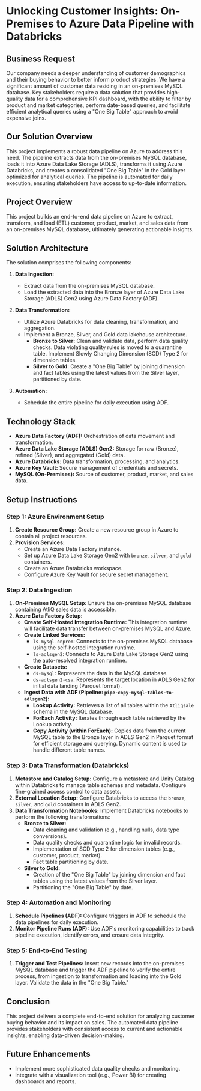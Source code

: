 # Unlocking Customer Insights: On-Premises to Azure Data Pipeline with Databricks
## Business Request

Our company needs a deeper understanding of customer demographics and their buying behavior to better inform product strategies. We have a significant amount of customer data residing in an on-premises MySQL database. Key stakeholders require a data solution that provides high-quality data for a comprehensive KPI dashboard, with the ability to filter by product and market categories, perform date-based queries, and facilitate efficient analytical queries using a "One Big Table" approach to avoid expensive joins.

## Our Solution Overview

This project implements a robust data pipeline on Azure to address this need. The pipeline extracts data from the on-premises MySQL database, loads it into Azure Data Lake Storage (ADLS), transforms it using Azure Databricks, and creates a consolidated "One Big Table" in the Gold layer optimized for analytical queries. The pipeline is automated for daily execution, ensuring stakeholders have access to up-to-date information.

## Project Overview

This project builds an end-to-end data pipeline on Azure to extract, transform, and load (ETL) customer, product, market, and sales data from an on-premises MySQL database, ultimately generating actionable insights.

## Solution Architecture

The solution comprises the following components:

1.  **Data Ingestion:**
    *   Extract data from the on-premises MySQL database.
    *   Load the extracted data into the Bronze layer of Azure Data Lake Storage (ADLS) Gen2 using Azure Data Factory (ADF).

2.  **Data Transformation:**
    *   Utilize Azure Databricks for data cleaning, transformation, and aggregation.
    *   Implement a Bronze, Silver, and Gold data lakehouse architecture.
        *   **Bronze to Silver:** Clean and validate data, perform data quality checks. Data violating quality rules is moved to a quarantine table. Implement Slowly Changing Dimension (SCD) Type 2 for dimension tables.
        *   **Silver to Gold:** Create a "One Big Table" by joining dimension and fact tables using the latest values from the Silver layer, partitioned by date.

3.  **Automation:**
    *   Schedule the entire pipeline for daily execution using ADF.

## Technology Stack

*   **Azure Data Factory (ADF):** Orchestration of data movement and transformation.
*   **Azure Data Lake Storage (ADLS) Gen2:** Storage for raw (Bronze), refined (Silver), and aggregated (Gold) data.
*   **Azure Databricks:** Data transformation, processing, and analytics.
*   **Azure Key Vault:** Secure management of credentials and secrets.
*   **MySQL (On-Premises):** Source of customer, product, market, and sales data.

## Setup Instructions

### Step 1: Azure Environment Setup

1.  **Create Resource Group:** Create a new resource group in Azure to contain all project resources.
2.  **Provision Services:**
    *   Create an Azure Data Factory instance.
    *   Set up Azure Data Lake Storage Gen2 with `bronze`, `silver`, and `gold` containers.
    *   Create an Azure Databricks workspace.
    *   Configure Azure Key Vault for secure secret management.

### Step 2: Data Ingestion

1.  **On-Premises MySQL Setup:** Ensure the on-premises MySQL database containing AtliQ sales data is accessible.
2.  **Azure Data Factory Setup:**
    *   **Create Self-Hosted Integration Runtime:** This integration runtime will facilitate data transfer between on-premises MySQL and Azure.
    *   **Create Linked Services:**
        *   `ls-mysql-onprem`: Connects to the on-premises MySQL database using the self-hosted integration runtime.
        *   `ls-adlsgen2`: Connects to Azure Data Lake Storage Gen2 using the auto-resolved integration runtime.
    *   **Create Datasets:**
        *   `ds-mysql`: Represents the data in the MySQL database.
        *   `ds-adlsgen2-csv`: Represents the target location in ADLS Gen2 for initial data landing (Parquet format).
    *   **Ingest Data with ADF (Pipeline: `pipe-copy-mysql-tables-to-adlsgen2`):**
        *   **Lookup Activity:** Retrieves a list of all tables within the `Atliqsale` schema in the MySQL database.
        *   **ForEach Activity:** Iterates through each table retrieved by the Lookup activity.
        *   **Copy Activity (within ForEach):** Copies data from the current MySQL table to the Bronze layer in ADLS Gen2 in Parquet format for efficient storage and querying. Dynamic content is used to handle different table names.

### Step 3: Data Transformation (Databricks)

1.  **Metastore and Catalog Setup:** Configure a metastore and Unity Catalog within Databricks to manage table schemas and metadata. Configure fine-grained access control to data assets.
2.  **External Location Setup:** Configure Databricks to access the `bronze`, `silver`, and `gold` containers in ADLS Gen2.
3.  **Data Transformation Notebooks:** Implement Databricks notebooks to perform the following transformations:
    *   **Bronze to Silver:**
        *   Data cleaning and validation (e.g., handling nulls, data type conversions).
        *   Data quality checks and quarantine logic for invalid records.
        *   Implementation of SCD Type 2 for dimension tables (e.g., customer, product, market).
        *   Fact table partitioning by date.
    *   **Silver to Gold:**
        *   Creation of the "One Big Table" by joining dimension and fact tables using the latest values from the Silver layer.
        *   Partitioning the "One Big Table" by date.

### Step 4: Automation and Monitoring

1.  **Schedule Pipelines (ADF):** Configure triggers in ADF to schedule the data pipelines for daily execution.
2.  **Monitor Pipeline Runs (ADF):** Use ADF's monitoring capabilities to track pipeline execution, identify errors, and ensure data integrity.

### Step 5: End-to-End Testing

1.  **Trigger and Test Pipelines:** Insert new records into the on-premises MySQL database and trigger the ADF pipeline to verify the entire process, from ingestion to transformation and loading into the Gold layer. Validate the data in the "One Big Table."

## Conclusion

This project delivers a complete end-to-end solution for analyzing customer buying behavior and its impact on sales. The automated data pipeline provides stakeholders with consistent access to current and actionable insights, enabling data-driven decision-making.

## Future Enhancements

*   Implement more sophisticated data quality checks and monitoring.
*   Integrate with a visualization tool (e.g., Power BI) for creating dashboards and reports.
